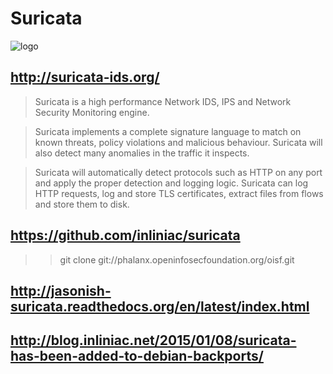 # Suricata

![logo](https://idsips.files.wordpress.com/2012/09/suricata.png)

## http://suricata-ids.org/

> Suricata is a high performance Network IDS, IPS and Network Security Monitoring engine.

> Suricata implements a complete signature language to match on known threats, policy violations and malicious behaviour. Suricata will also detect many anomalies in the traffic it inspects.

> Suricata will automatically detect protocols such as HTTP on any port and apply the proper detection and logging logic. Suricata can log HTTP requests, log and store TLS certificates, extract files from flows and store them to disk.


## https://github.com/inliniac/suricata

>
>> git clone git://phalanx.openinfosecfoundation.org/oisf.git

## http://jasonish-suricata.readthedocs.org/en/latest/index.html


## http://blog.inliniac.net/2015/01/08/suricata-has-been-added-to-debian-backports/
